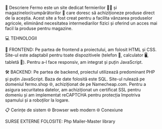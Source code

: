 📜 Descriere
Fermo este un site dedicat fermierilor 🧑‍🌾 și magazinelor/cumpărătorilor 🛒 care doresc să achiziționeze produse direct de la aceștia. 
Acest site a fost creat pentru a facilita vânzarea produselor agricole, eliminând necesitatea intermediarilor fizici și oferind un acces mai facil la produse pentru magazine.

💻 TEHNOLOGII

🎨 FRONTEND:
Pe partea de frontend a proiectului, am folosit HTML și CSS. 
Site-ul este adaptabil pentru toate dispozitivele (telefon 📱, calculator 🖥️, tabletă 📱). 
Pentru a-l face responsiv, am integrat și puțin JavaScript.

🛠️ BACKEND:
Pe partea de backend, proiectul utilizează predominant PHP și puțin JavaScript. 
Baza de date folosită este SQL. 
Site-ul rulează pe domeniul fermo.shop 🌐, achiziționat de pe Namecheap.com. 
Pentru a asigura securitatea datelor, am achiziționat un certificat SSL pentru domeniu și am implementat reCAPTCHA pentru protecția împotriva spamului și a roboților la logare.

📋 Cerințe de sistem
🌐 Browser web modern
🌐 Conexiune 


SURSE EXTERNE FOLOSITE:
Php Mailer-Master library
